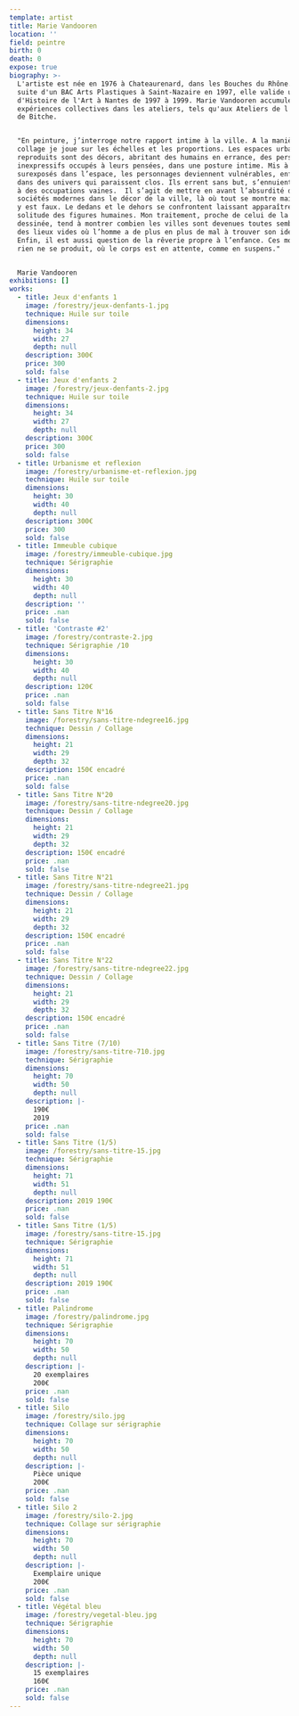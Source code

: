 ```yaml
---
template: artist
title: Marie Vandooren
location: ''
field: peintre
birth: 0
death: 0
expose: true
biography: >-
  L'artiste est née en 1976 à Chateaurenard, dans les Bouches du Rhône. A la
  suite d'un BAC Arts Plastiques à Saint-Nazaire en 1997, elle valide un Deug
  d'Histoire de l'Art à Nantes de 1997 à 1999. Marie Vandooren accumulera les
  expériences collectives dans les ateliers, tels qu'aux Ateliers de l'Usure et
  de Bitche.


  "En peinture, j’interroge notre rapport intime à la ville. A la manière d’un
  collage je joue sur les échelles et les proportions. Les espaces urbains
  reproduits sont des décors, abritant des humains en errance, des personnages
  inexpressifs occupés à leurs pensées, dans une posture intime. Mis à nu et
  surexposés dans l’espace, les personnages deviennent vulnérables, enfermés
  dans des univers qui paraissent clos. Ils errent sans but, s’ennuient, vaquent
  à des occupations vaines.  Il s’agit de mettre en avant l’absurdité de nos
  sociétés modernes dans le décor de la ville, là où tout se montre mais où tout
  y est faux. Le dedans et le dehors se confrontent laissant apparaître la
  solitude des figures humaines. Mon traitement, proche de celui de la bande
  dessinée, tend à montrer combien les villes sont devenues toutes semblables,
  des lieux vides où l’homme a de plus en plus de mal à trouver son identité.
  Enfin, il est aussi question de la rêverie propre à l’enfance. Ces moments où
  rien ne se produit, où le corps est en attente, comme en suspens."


  Marie Vandooren
exhibitions: []
works:
  - title: Jeux d'enfants 1
    image: /forestry/jeux-denfants-1.jpg
    technique: Huile sur toile
    dimensions:
      height: 34
      width: 27
      depth: null
    description: 300€
    price: 300
    sold: false
  - title: Jeux d'enfants 2
    image: /forestry/jeux-denfants-2.jpg
    technique: Huile sur toile
    dimensions:
      height: 34
      width: 27
      depth: null
    description: 300€
    price: 300
    sold: false
  - title: Urbanisme et reflexion
    image: /forestry/urbanisme-et-reflexion.jpg
    technique: Huile sur toile
    dimensions:
      height: 30
      width: 40
      depth: null
    description: 300€
    price: 300
    sold: false
  - title: Immeuble cubique
    image: /forestry/immeuble-cubique.jpg
    technique: Sérigraphie
    dimensions:
      height: 30
      width: 40
      depth: null
    description: ''
    price: .nan
    sold: false
  - title: 'Contraste #2'
    image: /forestry/contraste-2.jpg
    technique: Sérigraphie /10
    dimensions:
      height: 30
      width: 40
      depth: null
    description: 120€
    price: .nan
    sold: false
  - title: Sans Titre N°16
    image: /forestry/sans-titre-ndegree16.jpg
    technique: Dessin / Collage
    dimensions:
      height: 21
      width: 29
      depth: 32
    description: 150€ encadré
    price: .nan
    sold: false
  - title: Sans Titre N°20
    image: /forestry/sans-titre-ndegree20.jpg
    technique: Dessin / Collage
    dimensions:
      height: 21
      width: 29
      depth: 32
    description: 150€ encadré
    price: .nan
    sold: false
  - title: Sans Titre N°21
    image: /forestry/sans-titre-ndegree21.jpg
    technique: Dessin / Collage
    dimensions:
      height: 21
      width: 29
      depth: 32
    description: 150€ encadré
    price: .nan
    sold: false
  - title: Sans Titre N°22
    image: /forestry/sans-titre-ndegree22.jpg
    technique: Dessin / Collage
    dimensions:
      height: 21
      width: 29
      depth: 32
    description: 150€ encadré
    price: .nan
    sold: false
  - title: Sans Titre (7/10)
    image: /forestry/sans-titre-710.jpg
    technique: Sérigraphie
    dimensions:
      height: 70
      width: 50
      depth: null
    description: |-
      190€
      2019
    price: .nan
    sold: false
  - title: Sans Titre (1/5)
    image: /forestry/sans-titre-15.jpg
    technique: Sérigraphie
    dimensions:
      height: 71
      width: 51
      depth: null
    description: 2019 190€
    price: .nan
    sold: false
  - title: Sans Titre (1/5)
    image: /forestry/sans-titre-15.jpg
    technique: Sérigraphie
    dimensions:
      height: 71
      width: 51
      depth: null
    description: 2019 190€
    price: .nan
    sold: false
  - title: Palindrome
    image: /forestry/palindrome.jpg
    technique: Sérigraphie
    dimensions:
      height: 70
      width: 50
      depth: null
    description: |-
      20 exemplaires 
      200€
    price: .nan
    sold: false
  - title: Silo
    image: /forestry/silo.jpg
    technique: Collage sur sérigraphie
    dimensions:
      height: 70
      width: 50
      depth: null
    description: |-
      Pièce unique 
      200€
    price: .nan
    sold: false
  - title: Silo 2
    image: /forestry/silo-2.jpg
    technique: Collage sur sérigraphie
    dimensions:
      height: 70
      width: 50
      depth: null
    description: |-
      Exemplaire unique
      200€
    price: .nan
    sold: false
  - title: Végétal bleu
    image: /forestry/vegetal-bleu.jpg
    technique: Sérigraphie
    dimensions:
      height: 70
      width: 50
      depth: null
    description: |-
      15 exemplaires 
      160€
    price: .nan
    sold: false
---
```


